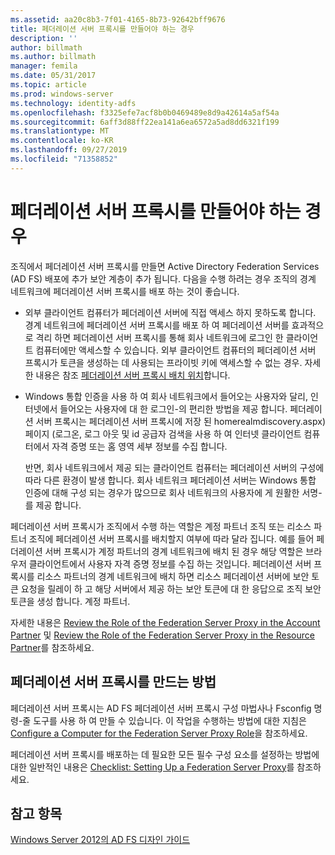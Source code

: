 ```yaml
---
ms.assetid: aa20c8b3-7f01-4165-8b73-92642bff9676
title: 페더레이션 서버 프록시를 만들어야 하는 경우
description: ''
author: billmath
ms.author: billmath
manager: femila
ms.date: 05/31/2017
ms.topic: article
ms.prod: windows-server
ms.technology: identity-adfs
ms.openlocfilehash: f3325efe7acf8b0b0469489e8d9a42614a5af54a
ms.sourcegitcommit: 6aff3d88ff22ea141a6ea6572a5ad8dd6321f199
ms.translationtype: MT
ms.contentlocale: ko-KR
ms.lasthandoff: 09/27/2019
ms.locfileid: "71358852"
---
```

# <a name="when-to-create-a-federation-server-proxy"></a>페더레이션 서버 프록시를 만들어야 하는 경우

조직에서 페더레이션 서버 프록시를 만들면 Active Directory Federation Services \(AD FS\) 배포에 추가 보안 계층이 추가 됩니다. 다음을 수행 하려는 경우 조직의 경계 네트워크에 페더레이션 서버 프록시를 배포 하는 것이 좋습니다.  
  
-   외부 클라이언트 컴퓨터가 페더레이션 서버에 직접 액세스 하지 못하도록 합니다. 경계 네트워크에 페더레이션 서버 프록시를 배포 하 여 페더레이션 서버를 효과적으로 격리 하면 페더레이션 서버 프록시를 통해 회사 네트워크에 로그인 한 클라이언트 컴퓨터에만 액세스할 수 있습니다. 외부 클라이언트 컴퓨터의 페더레이션 서버 프록시가 토큰을 생성하는 데 사용되는 프라이빗 키에 액세스할 수 없는 경우. 자세한 내용은 참조 [페더레이션 서버 프록시 배치 위치](Where-to-Place-a-Federation-Server-Proxy.md)합니다.  
  
-   Windows 통합 인증을 사용 하 여 회사 네트워크에서 들어오는 사용자와 달리, 인터넷에서 들어오는 사용자에 대 한 로그인\-의 편리한 방법을 제공 합니다. 페더레이션 서버 프록시는 페더레이션 서버 프록시에 저장 된 homerealmdiscovery.aspx\) 페이지 \(로그온, 로그 아웃 및 id 공급자 검색을 사용 하 여 인터넷 클라이언트 컴퓨터에서 자격 증명 또는 홈 영역 세부 정보를 수집 합니다.  
  
    반면, 회사 네트워크에서 제공 되는 클라이언트 컴퓨터는 페더레이션 서버의 구성에 따라 다른 환경이 발생 합니다. 회사 네트워크 페더레이션 서버는 Windows 통합 인증에 대해 구성 되는 경우가 많으므로 회사 네트워크의 사용자에 게 원활한 서명\-를 제공 합니다.  
  
페더레이션 서버 프록시가 조직에서 수행 하는 역할은 계정 파트너 조직 또는 리소스 파트너 조직에 페더레이션 서버 프록시를 배치할지 여부에 따라 달라 집니다. 예를 들어 페더레이션 서버 프록시가 계정 파트너의 경계 네트워크에 배치 된 경우 해당 역할은 브라우저 클라이언트에서 사용자 자격 증명 정보를 수집 하는 것입니다. 페더레이션 서버 프록시를 리소스 파트너의 경계 네트워크에 배치 하면 리소스 페더레이션 서버에 보안 토큰 요청을 릴레이 하 고 해당 서버에서 제공 하는 보안 토큰에 대 한 응답으로 조직 보안 토큰을 생성 합니다. 계정 파트너.  
  
자세한 내용은 [Review the Role of the Federation Server Proxy in the Account Partner](Review-the-Role-of-the-Federation-Server-Proxy-in-the-Account-Partner.md) 및 [Review the Role of the Federation Server Proxy in the Resource Partner](Review-the-Role-of-the-Federation-Server-Proxy-in-the-Resource-Partner.md)를 참조하세요.  
  
## <a name="how-to-create-a-federation-server-proxy"></a>페더레이션 서버 프록시를 만드는 방법  
페더레이션 서버 프록시는 AD FS 페더레이션 서버 프록시 구성 마법사나 Fsconfig 명령\-줄 도구를 사용 하 여 만들 수 있습니다. 이 작업을 수행하는 방법에 대한 지침은 [Configure a Computer for the Federation Server Proxy Role](../../ad-fs/deployment/Configure-a-Computer-for-the-Federation-Server-Proxy-Role.md)을 참조하세요.  
  
페더레이션 서버 프록시를 배포하는 데 필요한 모든 필수 구성 요소를 설정하는 방법에 대한 일반적인 내용은 [Checklist: Setting Up a Federation Server Proxy](../../ad-fs/deployment/Checklist--Setting-Up-a-Federation-Server-Proxy.md)를 참조하세요.  
  
## <a name="see-also"></a>참고 항목
[Windows Server 2012의 AD FS 디자인 가이드](AD-FS-Design-Guide-in-Windows-Server-2012.md)
